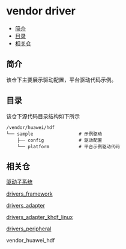 # vendor driver<a name="ZH-CN_TOPIC_0000001124650043"></a>

-   [简介](#section11660541533)
-   [目录](#section161941989586)
-   [相关仓](#section1371113476308)

## 简介<a name="section11660541533"></a>

该仓下主要展示驱动配置，平台驱动代码示例。

## 目录<a name="section161941989586"></a>

该仓下源代码目录结构如下所示

```
/vendor/huawei/hdf
└── sample                 # 示例驱动
    ├── config             # 驱动配置
    └── platform           # 平台示例驱动代码
```

## 相关仓<a name="section1371113476308"></a>

[驱动子系统](https://gitee.com/openharmony/docs/blob/master/zh-cn/readme/%E9%A9%B1%E5%8A%A8%E5%AD%90%E7%B3%BB%E7%BB%9F.md)

[drivers\_framework](https://gitee.com/openharmony/drivers_framework/blob/master/README_zh.md)

[drivers\_adapter](https://gitee.com/openharmony/drivers_adapter/blob/master/README_zh.md)

[drivers\_adapter\_khdf\_linux](https://gitee.com/openharmony/drivers_adapter_khdf_linux/blob/master/README_zh.md)

[drivers_peripheral](https://gitee.com/openharmony/drivers_peripheral/blob/master/README_zh.md)

vendor_huawei_hdf

